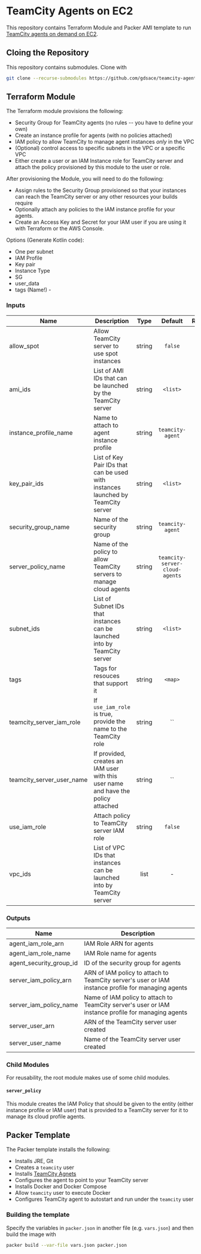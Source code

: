 # TeamCity Agents on EC2

This repository contains Terraform Module and Packer AMI template to run
[TeamCity agents on demand on EC2](https://confluence.jetbrains.com/display/TCD18/Setting+Up+TeamCity+for+Amazon+EC2).

## Cloing the Repository

This repository contains submodules. Clone with

```bash
git clone --recurse-submodules https://github.com/gdsace/teamcity-agent-ec2.git
```

## Terraform Module

The Terraform module provisions the following:

- Security Group for TeamCity agents (no rules -- you have to define your own)
- Create an instance profile for agents (with no policies attached)
- IAM policy to allow TeamCity to manage agent instances *only* in the VPC
- (Optional) control access to specific subnets in the VPC or a specific VPC
- Either create a user or an IAM Instance role for TeamCity server and attach the policy provisioned by this module to the user or role.

After provisioning the Module, you will need to do the following:

- Assign rules to the Security Group provisioned so that your instances can reach the TeamCity server or any other resources your builds require
- Optionally attach any policies to the IAM instance profile for your agents.
- Create an Access Key and Secret for your IAM user if you are using it with Terraform or the AWS Console.

Options (Generate Kotlin code):
- One per subnet
- IAM Profile
- Key pair
- Instance Type
- SG
- user_data
- tags (Name!) -

### Inputs

| Name | Description | Type | Default | Required |
|------|-------------|:----:|:-----:|:-----:|
| allow_spot | Allow TeamCity server to use spot instances | string | `false` | no |
| ami_ids | List of AMI IDs that can be launched by the TeamCity server | string | `<list>` | no |
| instance_profile_name | Name to attach to agent instance profile | string | `teamcity-agent` | no |
| key_pair_ids | List of Key Pair IDs that can be used with instances launched by TeamCity server | string | `<list>` | no |
| security_group_name | Name of the security group | string | `teamcity-agent` | no |
| server_policy_name | Name of the policy to allow TeamCity servers to manage cloud agents | string | `teamcity-server-cloud-agents` | no |
| subnet_ids | List of Subnet IDs that instances can be launched into by TeamCity server | string | `<list>` | no |
| tags | Tags for resouces that support it | string | `<map>` | no |
| teamcity_server_iam_role | If `use_iam_role` is true, provide the name to the TeamCity role | string | `` | no |
| teamcity_server_user_name | If provided, creates an IAM user with this user name and have the policy attached | string | `` | no |
| use_iam_role | Attach policy to TeamCity server IAM role | string | `false` | no |
| vpc_ids | List of VPC IDs that instances can be launched into by TeamCity server | list | - | yes |

### Outputs

| Name | Description |
|------|-------------|
| agent_iam_role_arn | IAM Role ARN for agents |
| agent_iam_role_name | IAM Role name for agents |
| agent_security_group_id | ID of the security group for agents |
| server_iam_policy_arn | ARN of IAM policy to attach to TeamCity server's user or IAM instance profile for managing agents |
| server_iam_policy_name | Name of IAM policy to attach to TeamCity server's user or IAM instance profile for managing agents |
| server_user_arn | ARN of the TeamCity server user created |
| server_user_name | Name of the TeamCity server user created |

### Child Modules

For reusability, the root module makes use of some child modules.

#### `server_policy`

This module creates the IAM Policy that should be given to the entity (either instance profile or
IAM user) that is provided to a TeamCity server for it to manage its cloud profile agents.

## Packer Template

The Packer template installs the following:

- Installs JRE, Git
- Creates a `teamcity` user
- Installs [TeamCity Agnets](https://confluence.jetbrains.com/display/TCD18//Setting+up+and+Running+Additional+Build+Agents)
- Configures the agent to point to your TeamCity server
- Installs Docker and Docker Compose
- Allow `teamcity` user to execute Docker
- Configures TeamCity agent to autostart and run under the `teamcity` user

### Building the template

Specify the variables in `packer.json` in another file (e.g. `vars.json`) and then build the image
with

```bash
packer build --var-file vars.json packer.json
```
